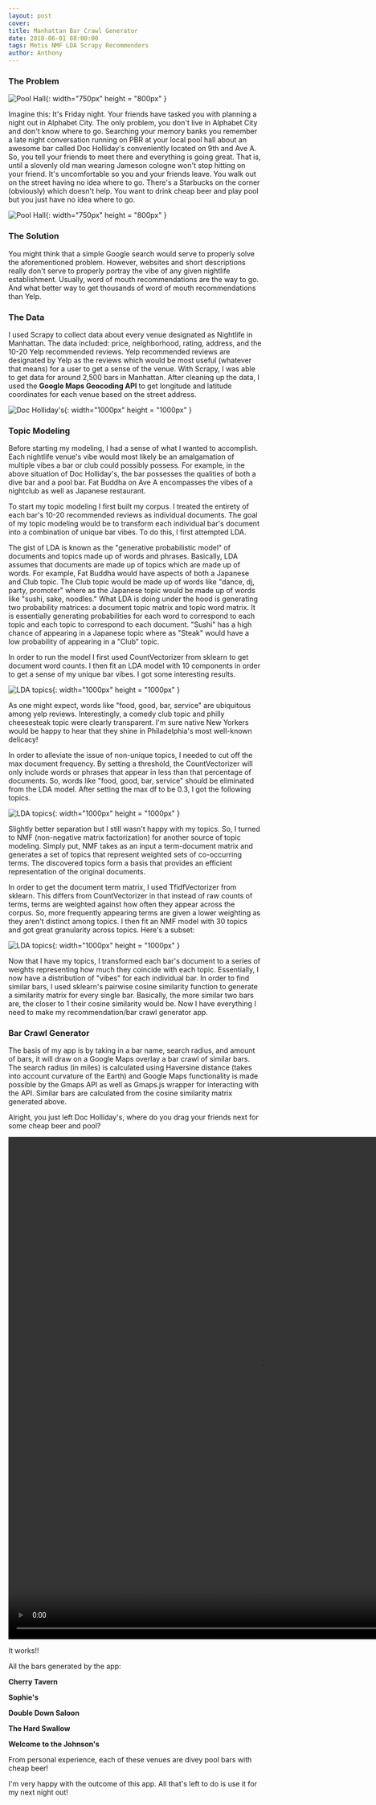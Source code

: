```yaml
---
layout: post
cover:
title: Manhattan Bar Crawl Generator
date: 2018-06-01 08:00:00
tags: Metis NMF LDA Scrapy Recommenders
author: Anthony
---
```


### The Problem


![Pool Hall](/assets/bar-patrons/bar-patrons.jpg){: width="750px" height = "800px" }


Imagine this: It's Friday night. Your friends have tasked you with planning a night out in Alphabet City. The only problem, you don't live in Alphabet City and don't know where to go. Searching your memory banks you remember a late night conversation running on PBR at your local pool hall about an awesome bar called Doc Holliday's conveniently located on 9th and Ave A. So, you tell your friends to meet there and everything is going great. That is, until a slovenly old man wearing Jameson cologne won't stop hitting on your friend. It's uncomfortable so you and your friends leave. You walk out on the street having no idea where to go. There's a Starbucks on the corner (obviously) which doesn't help. You want to drink cheap beer and play pool but you just have no idea where to go.

![Pool Hall](/assets/bar_images/drunk.gif){: width="750px" height = "800px" }

### The Solution

You might think that a simple Google search would serve to properly solve the aforementioned problem. However, websites and short descriptions really don't serve to properly portray the vibe of any given nightlife establishment. Usually, word of mouth recommendations are the way to go. And what better way to get thousands of word of mouth recommendations than Yelp.

### The Data

I used Scrapy to collect data about every venue designated as Nightlife in Manhattan. The data included: price, neighborhood, rating, address, and the 10-20 Yelp recommended reviews. Yelp recommended reviews are designated by Yelp as the reviews which would be most useful (whatever that means) for a user to get a sense of the venue. With Scrapy, I was able to get data for around 2,500 bars in Manhattan. After cleaning up the data, I used the **Google Maps Geocoding API** to get longitude and latitude coordinates for each venue based on the street address.

![Doc Holliday's](/assets/bar_images/doc_hollidays.png){: width="1000px" height = "1000px" }



### Topic Modeling

Before starting my modeling, I had a sense of what I wanted to accomplish. Each nightlife venue's vibe would most likely be an amalgamation of multiple vibes a bar or club could possibly possess. For example, in the above situation of Doc Holliday's, the bar possesses the qualities of both a dive bar and a pool bar. Fat Buddha on Ave A encompasses the vibes of a nightclub as well as Japanese restaurant.

To start my topic modeling I first built my corpus. I treated the entirety of each bar's 10-20 recommended reviews as individual documents. The goal of my topic modeling would be to transform each individual bar's document into a combination of unique bar vibes. To do this, I first attempted LDA.

The gist of LDA is known as the "generative probabilistic model" of documents and topics made up of words and phrases. Basically, LDA assumes that documents are made up of topics which are made up of words. For example, Fat Buddha would have aspects of both a Japanese and Club topic. The Club topic would be made up of words like "dance, dj, party, promoter" where as the Japanese topic would be made up of words like "sushi, sake, noodles." What LDA is doing under the hood is generating two probability matrices: a document topic matrix and topic word matrix. It is essentially generating probabilities for each word to correspond to each topic and each topic to correspond to each document. "Sushi" has a high chance of appearing in a Japanese topic where as "Steak" would have a low probability of appearing in a "Club" topic.

In order to run the model I first used CountVectorizer from sklearn to get document word counts. I then fit an LDA model with 10 components in order to get a sense of my unique bar vibes. I got some interesting results.

![LDA topics](/assets/bar_images/lda_topics.png){: width="1000px" height = "1000px" }

As one might expect, words like "food, good, bar, service" are ubiquitous among yelp reviews. Interestingly, a comedy club topic and philly cheesesteak topic were clearly transparent. I'm sure native New Yorkers would be happy to hear that they shine in Philadelphia's most well-known delicacy!

In order to alleviate the issue of non-unique topics, I needed to cut off the max document frequency. By setting a threshold, the CountVectorizer will only include words or phrases that appear in less than that percentage of documents. So, words like "food, good, bar, service" should be eliminated from the LDA model. After setting the max df to be 0.3, I got the following topics.

![LDA topics](/assets/bar_images/lda_topics2.png){: width="1000px" height = "1000px" }

Slightly better separation but I still wasn't happy with my topics. So, I turned to NMF (non-negative matrix factorization) for another source of topic modeling. Simply put, NMF takes as an input a term-document matrix and generates a set of topics that represent weighted sets of co-occurring terms. The discovered topics form a basis that provides an efficient representation of the original documents.

In order to get the document term matrix, I used TfidfVectorizer from sklearn. This differs from CountVectorizer in that instead of raw counts of terms, terms are weighted against how often they appear across the corpus. So, more frequently appearing terms are given a lower weighting as they aren't distinct among topics. I then fit an NMF model with 30 topics and got great granularity across topics. Here's a subset:

![LDA topics](/assets/bar_images/nmf_topics.png){: width="1000px" height = "1000px" }

Now that I have my topics, I transformed each bar's document to a series of weights representing how much they coincide with each topic. Essentially, I now have a distribution of "vibes" for each individual bar. In order to find similar bars, I used sklearn's pairwise cosine similarity function to generate a similarity matrix for every single bar. Basically, the more similar two bars are, the closer to 1 their cosine similarity would be. Now I have everything I need to make my recommendation/bar crawl generator app.

### Bar Crawl Generator

The basis of my app is by taking in a bar name, search radius, and amount of bars, it will draw on a Google Maps overlay a bar crawl of similar bars. The search radius (in miles) is calculated using Haversine distance (takes into account curvature of the Earth) and Google Maps functionality is made possible by the Gmaps API as well as Gmaps.js wrapper for interacting with the API. Similar bars are calculated from the cosine similarity matrix generated above.

Alright, you just left Doc Holliday's, where do you drag your friends next for some cheap beer and pool?

<video width="1000" height="1000" controls>
  <source src="/assets/bar_images/bar_crawl_demo.mp4" type="video/mp4">
</video>

It works!!

All the bars generated by the app:

**Cherry Tavern**

**Sophie's**

**Double Down Saloon**

**The Hard Swallow**

**Welcome to the Johnson's**

From personal experience, each of these venues are divey pool bars with cheap beer!

I'm very happy with the outcome of this app. All that's left to do is use it for my next night out!
